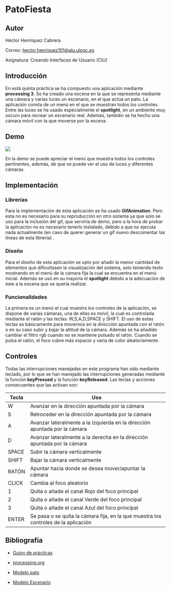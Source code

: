 # PatoFiesta

## Autor

Héctor Henríquez Cabrera

Correo: [hector.henriquez101@alu.ulpgc.es](mailto:hector.henriquez101@alu.ulpgc.es)

Asignatura: Creando Interfaces de Usuario (CIU)

## Introducción

En está quinta práctica se ha compuesto una aplicación mediante **processing 3**. Se ha creado una escena en la que se representa mediante una cámara y varias luces un escenario, en el que actúa un pato. La aplicación consta de un menú en el que se muestran todos los controles. Entre las luces se ha usado especialmente el **spotlight**, en un ambiente muy oscuro para recrear un escenario real. Además, también se ha hecho una cámara móvil con la que moverse por la escena.

## Demo

![](demo.gif)

En la demo se puede apreciar el menú que muestra todos los controles pertinentes, además, de que se puede ver el uso de luces y diferentes cámaras.

## Implementación

### Librerías

Para la implementación de esta aplicación se ha usado **GifAnimation**. Pero esta no es necesario para su reproducción en otro sistema ya que solo se uso para  la inclusión del gif, que serviría de demo, pero a  la hora de probar la aplicación no es necesario tenerlo instalado, debido a que no ejecuta nada actualmente (en caso de querer generar un gif nuevo descomentar las líneas de esta librería) .

### Diseño

Para el diseño de esta aplicación se opto por añadir la menor cantidad de elementos que dificultasen la visualización del sistema, solo teniendo texto mostrando en el menú de la cámara fija la cual se encuentra en el menú inicial. Además se usó en su mayoría el **spotlight** debido a la adecuación de este a la escena que se quería realizar.

### Funcionalidades

La primera es un menú el cual muestra los controles de la aplicación, se dispone de varias cámaras, una de ellas es móvil, la cual es  controlada mediante el ratón y las teclas: W,S,A,D,SPACE y SHIFT. El uso  de estas teclas es básicamente para movernos en la dirección apuntada  con el ratón o en su caso subir y bajar la altitud de la cámara. Además se ha añadido cambiar el filtro rgb cuando no se mantiene pulsado el ratón. Cuando se pulsa el ratón, el foco cubre más espacio y varia de color aleatoriamente.

## Controles

Todas las interrupciones manejadas en este programa han sido mediante   teclado, por lo que se han manejado las interrupciones generadas   mediante la función **keyPressed** y la función **keyReleased**. Las teclas y acciones consecuentes que las activan son:

| Tecla | Uso                                                          |
| ----- | ------------------------------------------------------------ |
| W     | Avanzar en la dirección apuntada por la cámara               |
| S     | Retroceder en la dirección apuntada por la cámara            |
| A     | Avanzar lateralmente a la izquierda en la dirección apuntada por la cámara |
| D     | Avanzar lateralmente a la derecha en la dirección apuntada por la cámara |
| SPACE | Subir la cámara verticalmente                                |
| SHIFT | Bajar la cámara verticalmente                                |
| RATÓN | Apuntar hacia donde se desea mover/apuntar la cámara         |
| CLICK | Cambia al foco aleatorio                                     |
| 1     | Quita o añade el canal Rojo del foco principal               |
| 2     | Quita o añade el canal Verde del foco principal              |
| 3     | Quita o añade el canal Azul del foco principal               |
| ENTER | Se pasa o se quita la cámara fija, en la que muestra los controles de la aplicación |

## Bibliografía

* [Guion de prácticas](https://cv-aep.ulpgc.es/cv/ulpgctp20/pluginfile.php/126724/mod_resource/content/22/CIU_Pr_cticas.pdf)

* [processing.org](https://processing.org/)
* [Modelo pato](https://free3d.com/es/modelo-3d/bird-v1--282209.html)
* [Modelo Escenario](https://free3d.com/es/modelo-3d/stage-60639.html)

